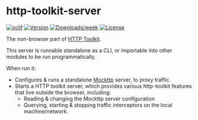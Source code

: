 http-toolkit-server
===================

[![oclif](https://img.shields.io/badge/cli-oclif-brightgreen.svg)](https://oclif.io)
[![Version](https://img.shields.io/npm/v/http-toolkit-server.svg)](https://npmjs.org/package/http-toolkit-server)
[![Downloads/week](https://img.shields.io/npm/dw/http-toolkit-server.svg)](https://npmjs.org/package/http-toolkit-server)
[![License](https://img.shields.io/npm/l/http-toolkit-server.svg)](https://github.com/pimterry/http-toolkit-server/blob/master/package.json)

The non-browser part of [HTTP Toolkit](https://httptoolkit.tech/).

This server is runnable standalone as a CLI, or importable into other modules to be run programmatically.

When run it:

* Configures & runs a standalone [Mockttp](https://npmjs.com/package/mockttp) server, to proxy traffic.
* Starts a HTTP toolkit server, which provides various http-toolkit features that live outside the browser, including:
  * Reading & changing the Mockttp server configuration
  * Querying, starting & stopping traffic interceptors on the local machine/network.
